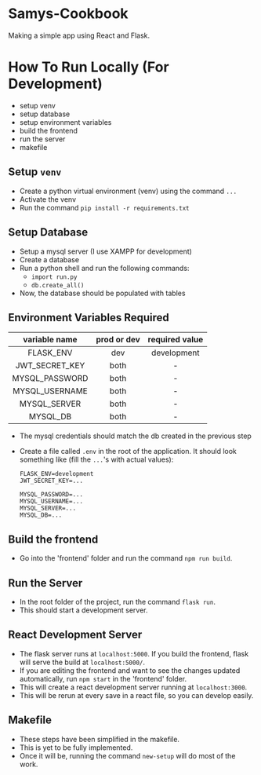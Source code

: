 # Samys-Cookbook

Making a simple app using React and Flask.

# How To Run Locally (For Development)

-   setup venv
-   setup database
-   setup environment variables
-   build the frontend
-   run the server
-   makefile

## Setup `venv`

-   Create a python virtual environment (venv) using the command `...`
-   Activate the venv
-   Run the command `pip install -r requirements.txt`

## Setup Database

-   Setup a mysql server (I use XAMPP for development)
-   Create a database
-   Run a python shell and run the following commands:
    -   `import run.py`
    -   `db.create_all()`
-   Now, the database should be populated with tables

## Environment Variables Required

| variable name  | prod or dev | required value |
| :------------: | :---------: | :------------: |
|   FLASK_ENV    |     dev     |  development   |
| JWT_SECRET_KEY |    both     |       -        |
| MYSQL_PASSWORD |    both     |       -        |
| MYSQL_USERNAME |    both     |       -        |
|  MYSQL_SERVER  |    both     |       -        |
|    MYSQL_DB    |    both     |       -        |

-   The mysql credentials should match the db created in the previous step
-   Create a file called `.env` in the root of the application. It should look something like (fill the `...`'s with actual values):

    ```
    FLASK_ENV=development
    JWT_SECRET_KEY=...

    MYSQL_PASSWORD=...
    MYSQL_USERNAME=...
    MYSQL_SERVER=...
    MYSQL_DB=...
    ```

## Build the frontend

-   Go into the 'frontend' folder and run the command `npm run build`.

## Run the Server

-   In the root folder of the project, run the command `flask run`.
-   This should start a development server.

## React Development Server

-   The flask server runs at `localhost:5000`. If you build the frontend, flask will serve the build at `localhost:5000/`.
-   If you are editing the frontend and want to see the changes updated automatically, run `npm start` in the 'frontend' folder.
-   This will create a react development server running at `localhost:3000`.
-   This will be rerun at every save in a react file, so you can develop easily.

## Makefile

-   These steps have been simplified in the makefile.
-   This is yet to be fully implemented.
-   Once it will be, running the command `new-setup` will do most of the work.

